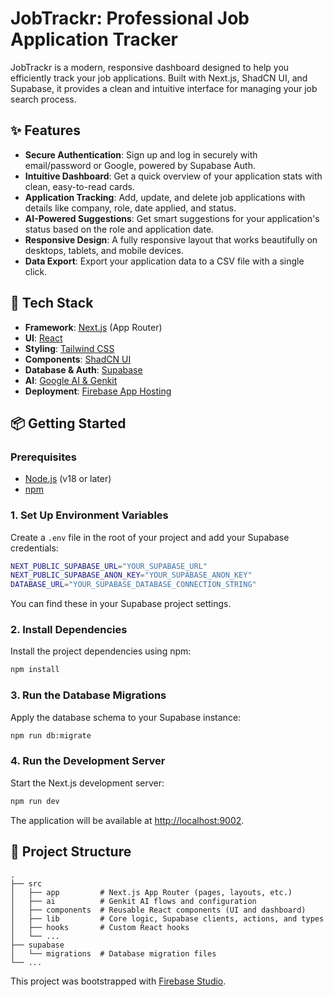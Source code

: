 # JobTrackr: Professional Job Application Tracker

JobTrackr is a modern, responsive dashboard designed to help you efficiently track your job applications. Built with Next.js, ShadCN UI, and Supabase, it provides a clean and intuitive interface for managing your job search process.

## ✨ Features

- **Secure Authentication**: Sign up and log in securely with email/password or Google, powered by Supabase Auth.
- **Intuitive Dashboard**: Get a quick overview of your application stats with clean, easy-to-read cards.
- **Application Tracking**: Add, update, and delete job applications with details like company, role, date applied, and status.
- **AI-Powered Suggestions**: Get smart suggestions for your application's status based on the role and application date.
- **Responsive Design**: A fully responsive layout that works beautifully on desktops, tablets, and mobile devices.
- **Data Export**: Export your application data to a CSV file with a single click.

## 🚀 Tech Stack

- **Framework**: [Next.js](https://nextjs.org/) (App Router)
- **UI**: [React](https://react.dev/)
- **Styling**: [Tailwind CSS](https://tailwindcss.com/)
- **Components**: [ShadCN UI](https://ui.shadcn.com/)
- **Database & Auth**: [Supabase](https://supabase.io/)
- **AI**: [Google AI & Genkit](https://firebase.google.com/docs/genkit)
- **Deployment**: [Firebase App Hosting](https://firebase.google.com/docs/app-hosting)

## 📦 Getting Started

### Prerequisites

- [Node.js](https://nodejs.org/en) (v18 or later)
- [npm](https://www.npmjs.com/)

### 1. Set Up Environment Variables

Create a `.env` file in the root of your project and add your Supabase credentials:

```bash
NEXT_PUBLIC_SUPABASE_URL="YOUR_SUPABASE_URL"
NEXT_PUBLIC_SUPABASE_ANON_KEY="YOUR_SUPABASE_ANON_KEY"
DATABASE_URL="YOUR_SUPABASE_DATABASE_CONNECTION_STRING"
```

You can find these in your Supabase project settings.

### 2. Install Dependencies

Install the project dependencies using npm:

```bash
npm install
```

### 3. Run the Database Migrations

Apply the database schema to your Supabase instance:

```bash
npm run db:migrate
```

### 4. Run the Development Server

Start the Next.js development server:

```bash
npm run dev
```

The application will be available at [http://localhost:9002](http://localhost:9002).

## 📁 Project Structure

```
.
├── src
│   ├── app         # Next.js App Router (pages, layouts, etc.)
│   ├── ai          # Genkit AI flows and configuration
│   ├── components  # Reusable React components (UI and dashboard)
│   ├── lib         # Core logic, Supabase clients, actions, and types
│   ├── hooks       # Custom React hooks
│   └── ...
├── supabase
│   └── migrations  # Database migration files
└── ...
```

This project was bootstrapped with [Firebase Studio](https://firebase.google.com/docs/studio).
